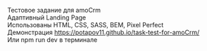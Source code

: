 Тестовое задание для amoCrm  
Адаптивный Landing Page  
Использованы HTML, CSS, SASS, BEM, Pixel Perfect  
Демонстрация https://potapov11.github.io/task-test-for-amoCrm/  
Или npm run dev в терминале


  
